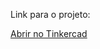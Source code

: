 Link para o projeto:

[Abrir no Tinkercad](https://www.tinkercad.com/things/7SqBxcqqzGK-serialmonitor?sharecode=DzOFaB9WvRjdEgjY4ZF2mFP4D-QUfGOh_BG5Iu66CIQ)